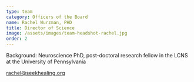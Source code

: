 ```yaml
---
type: team
category: Officers of the Board
name: Rachel Wurzman, PHD
title: Director of Science
image: /assets/images/team-headshot-rachel.jpg
order: 2
---
```


Background: Neuroscience PhD, post-doctoral research fellow in the LCNS at the University of Pennsylvania

<rachel@seekhealing.org>
